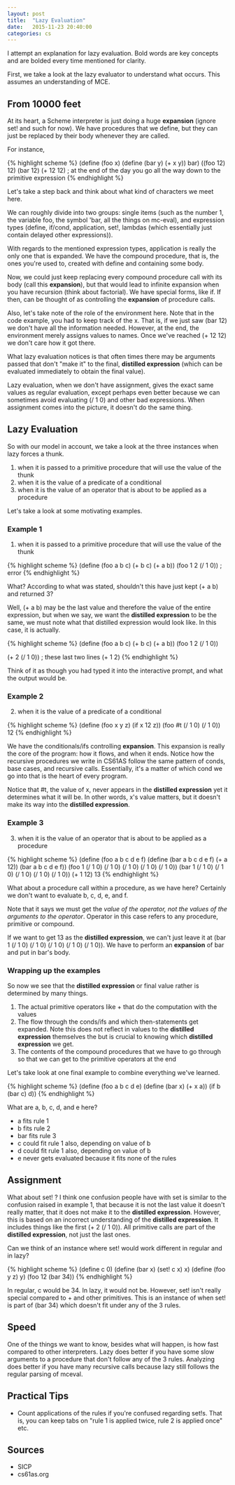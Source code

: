 ```yaml
---
layout: post
title:  "Lazy Evaluation"
date:   2015-11-23 20:40:00
categories: cs
---
```


I attempt an explanation for lazy evaluation. Bold words are key concepts and are
bolded every time mentioned for clarity.

First, we take a look at the lazy evaluator to understand what occurs.
This assumes an understanding of MCE.

## From 10000 feet

At its heart, a Scheme interpreter is just doing a huge **expansion** (ignore set! and such for
now). We have procedures that we define, but they can just be replaced by their
body whenever they are called.

For instance,

{% highlight scheme %}
(define (foo x)
  (define (bar y)
    (+ x y))
  bar)
((foo 12) 12)
(bar 12)
(+ 12 12)
; at the end of the day you go all the way down to the primitive expression
{% endhighlight %}

Let's take a step back and think about what kind of characters we meet here.

We can roughly divide into two groups: single items (such as
the number 1, the variable foo, the symbol 'bar, all the things on mc-eval), and
expression types (define, if/cond, application, set!, lambdas (which essentially
just contain delayed other expressions)).

With regards to the mentioned expression types, application is really the only one
that is expanded. We have the compound procedure, that is, the ones you're used to, created with
define and containing some body.

Now, we could just keep replacing every compound procedure call with its body (call this 
**expansion**), but
that would lead to infinite expansion when you have recursion (think about factorial).
We have special forms, like if. If then, can be thought of as controlling
the **expansion** of procedure calls.

Also, let's take note of the role of the environment here. Note that in the code example,
you had to keep track of the x. That is, if we just saw (bar 12) we don't have all the 
information needed. However, at the end, the environment merely assigns values to names.
Once we've reached (+ 12 12) we don't care how it got there.

What lazy evaluation notices is that often times there may be arguments passed that don't
"make it" to the final, **distilled expression** (which can be evaluated immediately
to obtain the final value).

Lazy evaluation, when we don't have assignment, gives the exact same values as regular
evaluation, except perhaps even better because we can sometimes avoid evaluating (/ 1 0) and
other bad expressions. When assignment comes into the picture, it doesn't do the same thing.

## Lazy Evaluation

So with our model in account, we take a look at the three instances when lazy forces
a thunk.

 1. when it is passed to a primitive procedure that will use the value of the thunk
 2. when it is the value of a predicate of a conditional
 3. when it is the value of an operator that is about to be applied as a procedure

Let's take a look at some motivating examples.

### Example 1

1. when it is passed to a primitive procedure that will use the value of the thunk

{% highlight scheme %}
(define (foo a b c)
  (+ b c)
  (+ a b))
(foo 1 2 (/ 1 0))
; error
{% endhighlight %}

What? According to what was stated, shouldn't this have just kept (+ a b) and returned 3?

Well, (+ a b) may be the last value and therefore the value of the entire expression, but
when we say, we want the **distilled expression** to be the same, we must note what
that distilled expression would look like. In this case, it is actually.

{% highlight scheme %}
(define (foo a b c)
  (+ b c)
  (+ a b))
(foo 1 2 (/ 1 0))

(+ 2 (/ 1 0)) ; these last two lines
(+ 1 2)
{% endhighlight %}

Think of it as though you had typed it into the interactive prompt, and what the output
would be.

### Example 2

2. when it is the value of a predicate of a conditional

{% highlight scheme %}
(define (foo x y z)
  (if x
    12
    z))
(foo #t (/ 1 0) (/ 1 0))
12
{% endhighlight %}

We have the conditionals/ifs controlling **expansion**. This expansion is really the
core of the program: how it flows, and when it ends. Notice how the recursive procedures we
write in CS61AS follow the same pattern of conds, base cases, and recursive calls. Essentially,
it's a matter of which cond we go into that is the heart of every program.

Notice that #t, the value of x, never appears in the **distilled expression** yet it
determines what it will be. In other words, x's value matters, but it doesn't make its
way into the **distilled expression**.

### Example 3

3. when it is the value of an operator that is about to be applied as a procedure

{% highlight scheme %}
(define (foo a b c d e f)
  (define (bar a b c d e f)
    (+ a 12))
  (bar a b c d e f))
(foo 1 (/ 1 0) (/ 1 0) (/ 1 0) (/ 1 0) (/ 1 0))
(bar 1 (/ 1 0) (/ 1 0) (/ 1 0) (/ 1 0) (/ 1 0))
(+ 1 12)
13
{% endhighlight %}

What about a procedure call within a procedure, as we have here? Certainly we don't want
to evaluate b, c, d, e, and f.

Note that it says we must get the *value of the operator, not the values of the arguments to the operator*. Operator in this case refers to any procedure, primitive or compound.

If we want to get 13 as the **distilled expression**, we can't just leave it at
(bar 1 (/ 1 0) (/ 1 0) (/ 1 0) (/ 1 0) (/ 1 0)). We have to perform an **expansion** of bar
and put in bar's body.

### Wrapping up the examples

So now we see that the **distilled expression** or final value rather
is determined by many things.

 1. The actual primitive operators like + that do the computation with the values
 2. The flow through the conds/ifs and which then-statements get expanded. Note this does
    not reflect in values to the **distilled expression** themselves
    the but is crucial to knowing which **distilled expression** we get.
 3. The contents of the compound procedures that we have to go through so that we can
    get to the primitive operators at the end

Let's take look at one final example to combine everything we've learned.

{% highlight scheme %}
(define (foo a b c d e)
  (define (bar x)
    (+ x a))
  (if b
    (bar c)
    d))
{% endhighlight %}

What are a, b, c, d, and e here?

 - a fits rule 1
 - b fits rule 2
 - bar fits rule 3
 - c could fit rule 1 also, depending on value of b
 - d could fit rule 1 also, depending on value of b
 - e never gets evaluated because it fits none of the rules

## Assignment

What about set! ? I think one confusion people have with set is similar to the
confusion raised in example 1, that because it is not the last value it doesn't
really matter, that it does not make it to the **distilled expression**. However,
this is based on an incorrect understanding of the **distilled expression**. It includes
things like the first (+ 2 (/ 1 0)). All primitive calls are part of the **distilled expression**, not just the last ones.

Can we think of an instance where set! would work different in regular and in lazy?

{% highlight scheme %}
(define c 0)
(define (bar x)
  (set! c x)
  x)
(define (foo y z)
  y)
(foo 12 (bar 34))
{% endhighlight %}

In regular, c would be 34. In lazy, it would not be. However, set! isn't really special
compared to + and other primitives. This is an instance of when set! is part of (bar 34)
which doesn't fit under any of the 3 rules.

## Speed

One of the things we want to know, besides what will happen, is how fast compared to other
interpreters. Lazy does better if you have some slow arguments to a procedure that don't
follow any of the 3 rules. Analyzing does better if you have many recursive calls because
lazy still follows the regular parsing of mceval.

## Practical Tips

 - Count applications of the rules if you're confused regarding set!s. That is,
   you can keep tabs on "rule 1 is applied twice, rule 2 is applied once" etc.

## Sources

 - SICP
 - cs61as.org

